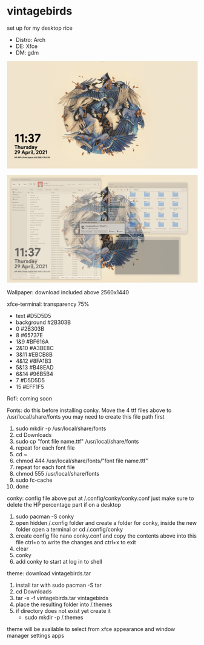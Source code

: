 # vintagebirds
set up for my desktop rice

  - Distro: Arch
  - DE: Xfce
  - DM: gdm

![alt text](https://github.com/PompeiiHi/vintagebirds/blob/main/Pictures/Screenshot1.png)

![alt text](https://github.com/PompeiiHi/vintagebirds/blob/main/Pictures/Screenshot2.png)

Wallpaper: download included above 2560x1440

xfce-terminal: transparency 75%
  - text #D5D5D5
  - background #2B303B
  - 0 #2B303B
  - 8 #65737E
  - 1&9 #BF616A
  - 2&10 #A3BE8C
  - 3&11 #EBCB8B
  - 4&12 #8FA1B3
  - 5&13 #B48EAD
  - 6&14 #96B5B4
  - 7 #D5D5D5
  - 15 #EFF1F5

Rofi: coming soon

Fonts: do this before installing conky. Move the 4 ttf files above to /usr/local/share/fonts you may need to create this file path first
  1. sudo mkdir -p /usr/local/share/fonts
  2. cd Downloads
  3. sudo cp "font file name.ttf" /usr/local/share/fonts
  4. repeat for each font file
  5. cd ~
  6. chmod 444 /usr/local/share/fonts/"font file name.ttf"
  7. repeat for each font file
  8. chmod 555 /usr/local/share/fonts
  9. sudo fc-cache
  10. done

conky: config file above put at /.config/conky/conky.conf just make sure to delete the HP percentage part if on a desktop
  1. sudo pacman -S conky
  2. open hidden /.config folder and create a folder for conky, inside the new folder open a terminal or cd /.config/conky
  3. create config file nano conky.conf and copy the contents above into this file ctrl+o to write the changes and ctrl+x to exit
  4. clear
  5. conky
  6. add conky to start at log in to shell

theme: download vintagebirds.tar
  1. install tar with sudo pacman -S tar
  2. cd Downloads
  3. tar -x -f vintagebirds.tar vintagebirds
  4. place the resulting folder into /.themes
  5. if directory does not exist yet create it
      - sudo mkdir -p /.themes

  theme will be available to select from xfce appearance and window manager settings apps
